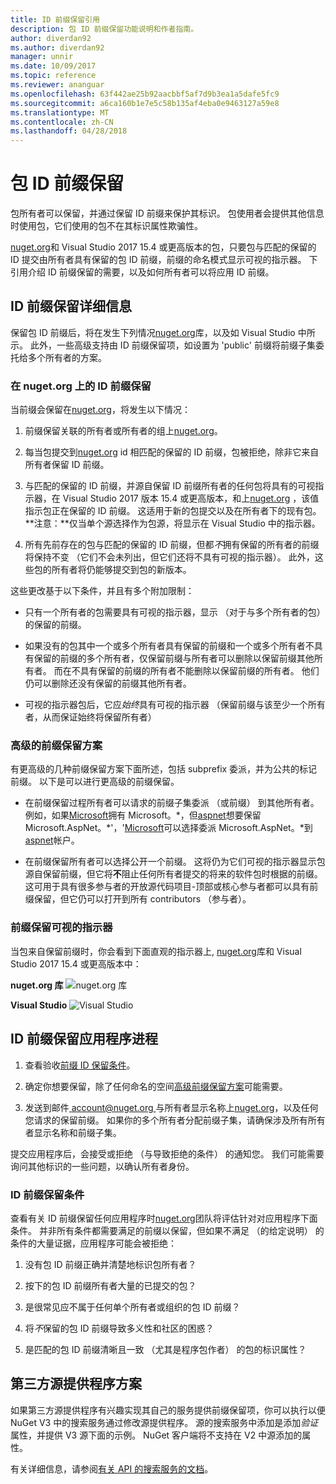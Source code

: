 ```yaml
---
title: ID 前缀保留引用
description: 包 ID 前缀保留功能说明和作者指南。
author: diverdan92
ms.author: diverdan92
manager: unnir
ms.date: 10/09/2017
ms.topic: reference
ms.reviewer: ananguar
ms.openlocfilehash: 63f442ae25b92aacbbf5af7d9b3ea1a5dafe5fc9
ms.sourcegitcommit: a6ca160b1e7e5c58b135af4eba0e9463127a59e8
ms.translationtype: MT
ms.contentlocale: zh-CN
ms.lasthandoff: 04/28/2018
---
```

# <a name="package-id-prefix-reservation"></a>包 ID 前缀保留

包所有者可以保留，并通过保留 ID 前缀来保护其标识。 包使用者会提供其他信息时使用包，它们使用的包不在其标识属性欺骗性。 

[nuget.org](https://www.nuget.org/)和 Visual Studio 2017 15.4 或更高版本的包，只要包与匹配的保留的 ID 提交由所有者具有保留的包 ID 前缀，前缀的命名模式显示可视的指示器。 下引用介绍 ID 前缀保留的需要，以及如何所有者可以将应用 ID 前缀。

## <a name="id-prefix-reservation-details"></a>ID 前缀保留详细信息

保留包 ID 前缀后，将在发生下列情况[nuget.org](https://www.nuget.org/)库，以及如 Visual Studio 中所示。 此外，一些高级支持由 ID 前缀保留项，如设置为 'public' 前缀将前缀子集委托给多个所有者的方案。

### <a name="id-prefix-reservation-on-nugetorg"></a>在 nuget.org 上的 ID 前缀保留

当前缀会保留在[nuget.org](https://www.nuget.org/)，将发生以下情况：

1. 前缀保留关联的所有者或所有者的组上[nuget.org](https://www.nuget.org/)。

1. 每当包提交到[nuget.org](https://www.nuget.org/) id 相匹配的保留的 ID 前缀，包被拒绝，除非它来自所有者保留 ID 前缀。

1. 与匹配的保留的 ID 前缀，并源自保留 ID 前缀所有者的任何包将具有的可视指示器，在 Visual Studio 2017 版本 15.4 或更高版本，和上[nuget.org](https://www.nuget.org/) ，该值指示包正在保留的 ID 前缀。 这适用于新的包提交以及在所有者下的现有包。 **注意：**仅当单个源选择作为包源，将显示在 Visual Studio 中的指示器。

1. 所有先前存在的包与匹配的保留的 ID 前缀，但都*不*拥有保留的所有者的前缀将保持不变 （它们不会未列出，但它们还将不具有可视的指示器）。 此外，这些包的所有者将仍能够提交到包的新版本。

这些更改基于以下条件，并且有多个附加限制：

- 只有一个所有者的包需要具有可视的指示器，显示 （对于与多个所有者的包） 的保留的前缀。

- 如果没有的包其中一个或多个所有者具有保留的前缀和一个或多个所有者不具有保留的前缀的多个所有者，仅保留前缀与所有者可以删除以保留前缀其他所有者。 而在不具有保留的前缀的所有者不能删除以保留前缀的所有者。 他们仍可以删除还没有保留的前缀其他所有者。

- 可视的指示器包后，它应*始终*具有可视的指示器 （保留前缀与该至少一个所有者，从而保证始终将保留所有者）

### <a name="advanced-prefix-reservation-scenarios"></a>高级的前缀保留方案

有更高级的几种前缀保留方案下面所述，包括 subprefix 委派，并为公共的标记前缀。 以下是可以进行更高级的前缀保留。 

- 在前缀保留过程所有者可以请求的前缀子集委派 （或前缀） 到其他所有者。 例如，如果[Microsoft](https://www.nuget.org/profiles/microsoft)拥有 Microsoft。\*，但[aspnet](https://www.nuget.org/profiles/aspnet)想要保留 Microsoft.AspNet。\*'，'[Microsoft](https://www.nuget.org/profiles/microsoft)可以选择委派 Microsoft.AspNet。\*到[aspnet](https://www.nuget.org/profiles/aspnet)帐户。

- 在前缀保留所有者可以选择公开一个前缀。 这将仍为它们可视的指示器显示包源自保留前缀，但它将**不**阻止任何所有者提交的将来的软件包时根据的前缀。 这可用于具有很多参与者的开放源代码项目-顶部或核心参与者都可以具有前缀保留，但它仍可以打开到所有 contributors （参与者）。 

### <a name="prefix-reservation-visual-indicator"></a>前缀保留可视的指示器

当包来自保留前缀时，你会看到下面直观的指示器上, [nuget.org](https://www.nuget.org/)库和 Visual Studio 2017 15.4 或更高版本中：

**nuget.org 库**
![nuget.org 库](media/nuget-gallery-reserved-prefix.png)

**Visual Studio**
![Visual Studio](media/visual-studio-reserved-prefix.png)

## <a name="id-prefix-reservation-application-process"></a>ID 前缀保留应用程序进程

1. 查看验收[前缀 ID 保留条件](#id-prefix-reservation-criteria)。

2. 确定你想要保留，除了任何命名的空间[高级前缀保留方案](#advanced-prefix-reservation-scenarios)可能需要。

3. 发送到邮件[ account@nuget.org ](mailto:account@nuget.org)与所有者显示名称上[nuget.org](https://www.nuget.org/)，以及任何您请求的保留前缀。 如果你的多个所有者分配前缀子集，请确保涉及所有所有者显示名称和前缀子集。

提交应用程序后，会接受或拒绝 （与导致拒绝的条件） 的通知您。 我们可能需要询问其他标识的一些问题，以确认所有者身份。

### <a name="id-prefix-reservation-criteria"></a>ID 前缀保留条件

查看有关 ID 前缀保留任何应用程序时[nuget.org](https://www.nuget.org/)团队将评估针对对应用程序下面条件。 并非所有条件都需要满足的前缀以保留，但如果不满足 （的给定说明） 的条件的大量证据，应用程序可能会被拒绝：

1. 没有包 ID 前缀正确并清楚地标识包所有者？

1. 按下的包 ID 前缀所有者大量的已提交的包？

1. 是很常见应不属于任何单个所有者或组织的包 ID 前缀？

1. 将*不*保留的包 ID 前缀导致多义性和社区的困惑？

1. 是匹配的包 ID 前缀清晰且一致 （尤其是程序包作者） 的包的标识属性？

## <a name="third-party-feed-provider-scenarios"></a>第三方源提供程序方案

如果第三方源提供程序有兴趣实现其自己的服务提供前缀保留项，你可以执行以便 NuGet V3 中的搜索服务通过修改源提供程序。 源的搜索服务中添加是添加*验证*属性，并提供 V3 源下面的示例。 NuGet 客户端将不支持在 V2 中源添加的属性。

有关详细信息，请参阅[有关 API 的搜索服务的文档](../api/search-query-service-resource.md)。
